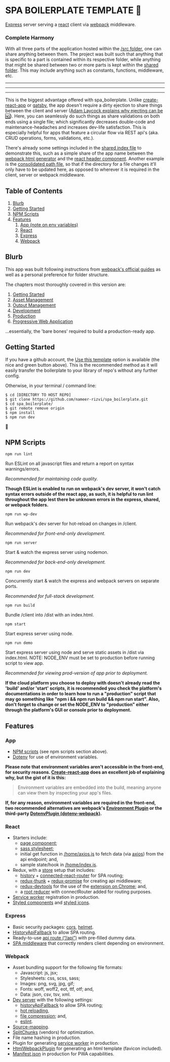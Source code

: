# SPA BOILERPLATE TEMPLATE 👶

[Express](https://expressjs.com/) server serving a [react](https://reactjs.org/) client via [webpack](https://webpack.js.org/) middleware.

### Complete Harmony

With all three parts of the application hosted within the [/src folder](https://github.com/nameer-rizvi/spa_boilerplate/tree/master/src), one can share anything between them. The project was built such that anything that is specific to a part is contained within its respective folder, while anything that might be shared between two or more parts is kept within the [shared folder](https://github.com/nameer-rizvi/spa_boilerplate/tree/develop/src/shared). This may include anything such as constants, functions, middleware, etc.

---

---

---

This is the biggest advantage offered with spa_boilerplate. Unlike [create-react-app](https://github.com/facebook/create-react-app) or [gatsby](https://www.gatsbyjs.org/), the app doesn't require a dirty ejection to share things between the client and server ([Adam Laycock explains why ejecting can be 🆖](https://medium.com/curated-by-versett/dont-eject-your-create-react-app-b123c5247741)). Here, you can seamlessly do such things as share validations on both ends using a single file; which significantly decreases double-code and maintenance-headaches and increases dev-life satisfaction. This is especially helpful for apps that feature a circular flow via REST api's (aka. CRUD operations, forms, validations, etc.).

There's already some settings included in the [shared index file](https://github.com/nameer-rizvi/spa_boilerplate/blob/develop/src/shared/index.js) to demonstrate this, such as a simple share of the app name between the [webpack html generator](https://github.com/nameer-rizvi/spa_boilerplate/blob/develop/src/webpack/common/html/index.js) and the [react header component](https://github.com/nameer-rizvi/spa_boilerplate/blob/develop/src/react/app/header.js). Another example is the [consolidated path file](https://github.com/nameer-rizvi/spa_boilerplate/blob/develop/src/shared/path.js), so that if the directory for a file changes it’ll only have to be updated here, as opposed to wherever it is required in the client, server or webpack middleware.

## Table of Contents

1. [Blurb](#blurb)
2. [Getting Started](#getting%20started)
3. [NPM Scripts](#npm%20scripts)
4. [Features](#features)
   1. [App (note on env variables)](#app)
   2. [React](#react)
   3. [Express](#Express)
   4. [Webpack](#Webpack)

## Blurb

This app was built following instructions from [webpack's official guides](https://webpack.js.org/guides/) as well as a personal preference for folder structure.

The chapters most thoroughly covered in this version are:

1. [Getting Started](https://webpack.js.org/guides/getting-started/)
2. [Asset Management](https://webpack.js.org/guides/asset-management/)
3. [Output Management](https://webpack.js.org/guides/output-management/)
4. [Development](https://webpack.js.org/guides/development/)
5. [Production](https://webpack.js.org/guides/production/)
6. [Progressive Web Application](https://webpack.js.org/guides/progressive-web-application/)

...essentially, the 'bare bones' required to build a production-ready app.

## Getting Started

If you have a github account, the [Use this template](https://help.github.com/en/github/creating-cloning-and-archiving-repositories/creating-a-repository-from-a-template) option is available (the nice and green button above). This is the recommended method as it will easily transfer the boilerplate to your library of repo's without any further config.

Otherwise, in your terminal / command line:

```
$ cd [DIRECTORY TO HOST REPO]
$ git clone https://github.com/nameer-rizvi/spa_boilerplate.git
$ cd spa_boilerplate/
$ git remote remove origin
$ npm install
$ npm run dev
```

🎉

## NPM Scripts

`npm run lint`

Run ESLint on all javascript files and return a report on syntax warnings/errors.

_Recommended for maintaining code quality._

**Though ESLint is enabled to run on webpack's dev server, it won't catch syntax errors outside of the react app, as such, it is helpful to run lint throughout the app lest there be unknown errors in the express, shared, or webpack folders.**

`npm run wp-dev`

Run webpack's dev server for hot-reload on changes in /client.

_Recommended for front-end-only development._

`npm run server`

Start & watch the express server using nodemon.

_Recommended for back-end-only development._

`npm run dev`

Concurrently start & watch the express and webpack servers on separate ports.

_Recommended for full-stack development._

`npm run build`

Bundle /client into /dist with an index.html.

`npm start`

Start express server using node.

`npm run demo`

Start express server using node and serve static assets in /dist via index.html. NOTE: NODE_ENV must be set to production before running script to view app.

_Recommended for viewing prod-version of app prior to deployment._

**If the cloud platform you choose to deploy with doesn't already read the 'build' and/or 'start' scripts, it is recommended you check the platform's documentations in order to learn how to run a "production" script that may go something like "npm i && npm run build && npm run start". Also, don't forget to change or set the NODE_ENV to "production" either through the platform's GUI or console prior to deployment.**

## Features

### App

- [NPM scripts](https://docs.npmjs.com/misc/scripts) (see npm scripts section above).
- [Dotenv](https://www.npmjs.com/package/dotenv) for use of environment variables.

**Please note that environment variables aren't accessible in the front-end, for security reasons. [Create-react-app](https://create-react-app.dev/docs/adding-custom-environment-variables/) does an excellent job of explaining why, but the gist of it is this:**

> Environment variables are embedded into the build, meaning anyone can view them by inspecting your app's files.

**If, for any reason, environment variables are required in the front-end, two recommended alternatives are webpack's [Environment Plugin](https://webpack.js.org/plugins/environment-plugin/) or the third-party [DotenvPlugin (dotenv-webpack)](https://github.com/mrsteele/dotenv-webpack).**

### React

- Starters include:
  - [page component](https://github.com/nameer-rizvi/spa_boilerplate/blob/develop/src/react/app/main/home/index.js);
  - [sass stylesheet](https://github.com/nameer-rizvi/spa_boilerplate/blob/develop/src/react/app/style.scss);
  - initial get function in [/home/axios.js](https://github.com/nameer-rizvi/spa_boilerplate/blob/develop/src/react/app/main/home/axios.js) to fetch data (via [axios](https://www.npmjs.com/package/axios)) from the api endpoint; and,
  - sample state/hook in [/home/index.js](https://github.com/nameer-rizvi/spa_boilerplate/blob/develop/src/react/app/main/home/index.js).
- Redux, with a [store](https://github.com/nameer-rizvi/spa_boilerplate/blob/develop/src/react/redux/store.js) setup that includes:
  - [history](https://www.npmjs.com/package/history) + [connected-react-router](https://github.com/supasate/connected-react-router) for SPA routing;
  - [redux-thunk](https://www.npmjs.com/package/redux-thunk) + [redux-promise](https://www.npmjs.com/package/redux-promise-middleware) for creating api middleware;
  - [redux-devtools](https://github.com/zalmoxisus/redux-devtools-extension) for the use of the [extension on Chrome](https://chrome.google.com/webstore/detail/redux-devtools/lmhkpmbekcpmknklioeibfkpmmfibljd?hl=en); and,
  - a [root reducer](https://github.com/nameer-rizvi/spa_boilerplate/blob/develop/src/react/redux/reducer.js) with connectRouter added for routing purposes.
- [Service worker](https://github.com/nameer-rizvi/spa_boilerplate/blob/develop/src/react/serviceWorker.js) registration in production.
- [Styled components](https://www.styled-components.com/) and [styled icons](https://styled-icons.js.org/).

### Express

- Basic security packages: [cors](https://www.npmjs.com/package/cors), [helmet](https://www.npmjs.com/package/helmet).
- [HistoryApiFallback](https://www.npmjs.com/package/connect-history-api-fallback) to allow SPA routing.
- Ready-to-use [api route (“/api”)](https://github.com/nameer-rizvi/spa_boilerplate/blob/develop/src/express/api.js) with pre-filled dummy data.
- [SPA middleware](https://github.com/nameer-rizvi/spa_boilerplate/blob/develop/src/express/spa/index.js) that correctly renders client depending on environment.

### Webpack

- Asset bundling support for the following file formats:
  - Javascript: js, jsx;
  - Stylesheets: css, scss, sass;
  - Images: png, svg, jpg, gif;
  - Fonts: woff, woff2, eot, ttf, otf; and,
  - Data: json, csv, tsv, xml.
- [Dev server](https://github.com/nameer-rizvi/spa_boilerplate/blob/develop/src/webpack/dev.js) with the following settings:
  - [historyApiFallback](https://webpack.js.org/configuration/dev-server/#devserverhistoryapifallback) to allow SPA routing;
  - [hot reloading](https://webpack.js.org/configuration/dev-server/#devserverhot),
  - [file compression](https://webpack.js.org/configuration/dev-server/#devservercompress); and,
  - [eslint](https://eslint.org/).
- [Source-mapping](https://webpack.js.org/configuration/devtool/).
- [SplitChunks](https://webpack.js.org/plugins/split-chunks-plugin/) (vendors) for optimization.
- File name hashing in production.
- Plugin for generating [service worker](https://webpack.js.org/guides/progressive-web-application/) in production.
- [HtmlWebpackPlugin](https://webpack.js.org/plugins/html-webpack-plugin/) for generating an html template (favicon included).
- [Manifest.json](https://developers.google.com/web/fundamentals/web-app-manifest) in production for PWA capabilities.
